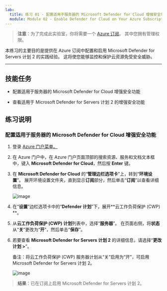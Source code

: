 ```yaml
---
lab:
  title: 练习 01 - 配置适用于服务器的 Microsoft Defender for Cloud 增强安全功能
  module: Module 02 - Enable Defender for Cloud on Your Azure Subscription
---
```



>**注意**：为了完成此实验室，你将需要一个 [Azure 订阅](https://azure.microsoft.com/en-us/free/?azure-portal=true)。 其中您拥有管理权限。 


本练习的主要目的是提供在 Azure 订阅中配置和启用 Microsoft Defender for Servers 计划 2 的实践经验。 这将使您能够监控和保护云资源免受安全威胁。 

---

## 技能任务

- 配置适用于服务器的 Microsoft Defender for Cloud 增强安全功能
  
- 查看适用于 Microsoft Defender for Servers 计划 2 的增强安全功能

## 练习说明

### 配置适用于服务器的 Microsoft Defender for Cloud 增强安全功能

1. 登录 [Azure 门户菜单。](https://portal.azure.com/)

2. 在 Azure 门户中，在 Azure 门户页面顶部的搜索资源、服务和文档文本框中，键入 **Microsoft Defender for Cloud**，然后按 **Enter** 键。

3. 在 **Microsoft Defender for Cloud** 的“**管理边栏选项卡**”上，转到“**环境设置**”。 展开环境设置文件夹，直到显示**订阅**部分，然后单击“**订阅**”以查看详细信息。

   ![image](https://github.com/user-attachments/assets/3b25dd82-e09e-4f8a-b85e-c9bc6c4bd488)
   
3. 在“**设置**”边栏选项卡中的“**Defender 计划**”下，展开**云工作负荷保护 (CWP) **。

4. 从**云工作负荷保护 (CWP) 计划**列表中，选择“**服务器**”。 在页面右侧，将**状态**从“**关**”更改为“**开**”，然后单击“**保存**”。

5. 若要查看 **Microsoft Defender for Servers 计划 2** 的详细信息，请选择“**更改计划 >**”。

   备注：将云工作负荷保护 (CWP) 服务器计划从“关”启用为“开”，可启用 Microsoft Defender for Servers 计划 2。
 
   ![image](https://github.com/user-attachments/assets/de434a75-345a-4023-83f1-fa53fcb5f288)
   
> **结果**：已在订阅上启用 Microsoft Defender for Servers 计划 2。
